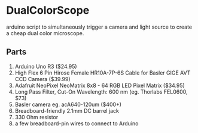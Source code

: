 # DualColorScope
arduino script to simultaneously trigger a camera and light source to create a cheap dual color microscope.

## Parts

1) Arduino Uno R3 ($24.95)
2) High Flex 6 Pin Hirose Female HR10A-7P-6S Cable for Basler GIGE AVT CCD Camera ($39.99)
3) Adafruit NeoPixel NeoMatrix 8x8 - 64 RGB LED Pixel Matrix ($34.95)
4) Long Pass Filter, Cut-On Wavelength: 600 nm (eg. Thorlabs FEL0600, $73)
5) Basler camera eg. acA640-120um ($400+)
6) Breadboard-friendly 2.1mm DC barrel jack
7) 330 Ohm resistor
8) a few breadboard-pin wires to connect to Arduino



